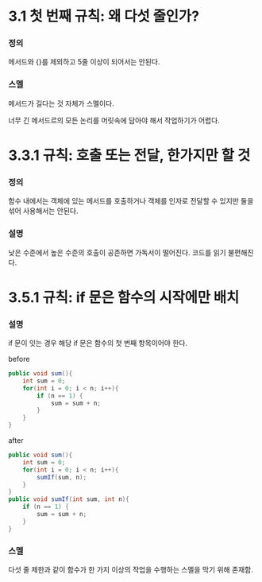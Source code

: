 # 3.1 첫 번째 규칙: 왜 다섯 줄인가?

### 정의

메서드와 {}를 제외하고 5줄 이상이 되어서는 안된다.

### 스멜

메서드가 길다는 것 자체가 스멜이다.

너무 긴 메서드르의 모든 논리를 머릿속에 담아야 해서 작업하기가 어렵다.

# 3.3.1 규칙: 호출 또는 전달, 한가지만 할 것

### 정의

함수 내에서는 객체에 있는 메서드를 호출하거나 객체를 인자로 전달할 수 있지만 둘을 섞어 사용해서는 안된다.

### 설명

낮은 수준에서 높은 수준의 호출이 공존하면 가독서이 떨어진다. 코드를 읽기 불편해진다.

# 3.5.1 규칙: if 문은 함수의 시작에만 배치

### 설명 

if 문이 잇는 경우 해당 if 문은 함수의 첫 번째 항목이어야 한다.

before

```java
public void sum(){
	int sum = 0;
	for(int i = 0; i < n; i++){
		if (n == 1) {
			sum = sum + n;
		}
	}
}
```

after

```java
public void sum(){
	int sum = 0;
	for(int i = 0; i < n; i++){
		sumIf(sum, n);
	}
}
public void sumIf(int sum, int n){
	if (n == 1) {
		sum = sum + n;
	}
}
```

### 스멜

다섯 줄 제한과 같이 함수가 한 가지 이상의 작업을 수행하는 스멜을 막기 위해 존재함.